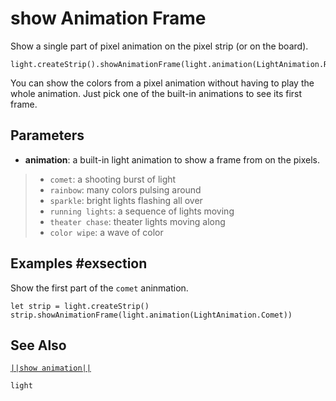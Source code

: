 # show Animation Frame

Show a single part of pixel animation on the pixel strip (or on the board).

```sig
light.createStrip().showAnimationFrame(light.animation(LightAnimation.Rainbow))
```
You can show the colors from a pixel animation without having to play the whole animation. Just pick
one of the built-in animations to see its first frame.

## Parameters

* **animation**: a built-in light animation to show a frame from on the pixels.
> * ``comet``: a shooting burst of light
> * ``rainbow``: many colors pulsing around
> * ``sparkle``: bright lights flashing all over
> * ``running lights``: a sequence of lights moving
> * ``theater chase``: theater lights moving along
> * ``color wipe``: a wave of color

## Examples #exsection

Show the first part of the ``comet`` aninmation.

```blocks
let strip = light.createStrip()
strip.showAnimationFrame(light.animation(LightAnimation.Comet))
```
## See Also

[``||show animation||``](/reference/light/neopixelstrip/show-animation)

```package
light
```
